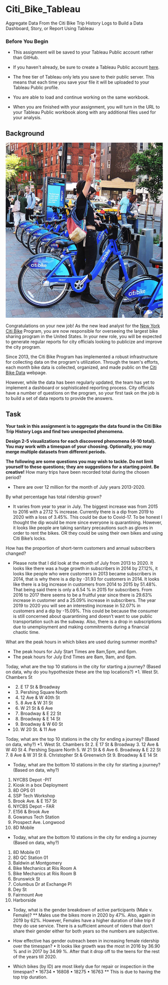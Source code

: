 # Citi_Bike_Tableau
Aggregate Data From the Citi Bike Trip History Logs to Build a Data Dashboard, Story, or Report Using Tableau
### Before You Begin

* This assignment will be saved to your Tableau Public account rather than GitHub. 

* If you haven't already, be sure to create a Tableau Public account [here](https://public.tableau.com/s/).

* The free tier of Tableau only lets you save to their public server. This means that each time you save your file it will be uploaded to your Tableau Public profile. 

* You are able to load and continue working on the same workbook.

* When you are finished with your assignment, you will turn in the URL to your Tableau Public workbook along with any additional files used for your analysis. 

## Background

![Citi-Bikes](Images/citi-bike-station-bikes.jpg)

Congratulations on your new job! As the new lead analyst for the [New York Citi Bike](https://en.wikipedia.org/wiki/Citi_Bike) Program, you are now responsible for overseeing the largest bike sharing program in the United States. In your new role, you will be expected to generate regular reports for city officials looking to publicize and improve the city program.

Since 2013, the Citi Bike Program has implemented a robust infrastructure for collecting data on the program's utilization. Through the team's efforts, each month bike data is collected, organized, and made public on the [Citi Bike Data](https://www.citibikenyc.com/system-data) webpage.

However, while the data has been regularly updated, the team has yet to implement a dashboard or sophisticated reporting process. City officials have a number of questions on the program, so your first task on the job is to build a set of data reports to provide the answers.

## Task

**Your task in this assignment is to aggregate the data found in the Citi Bike Trip History Logs and find two unexpected phenomena.** 

**Design 2-5 visualizations for each discovered phenomena (4-10 total). You may work with a timespan of your choosing. Optionally, you may merge multiple datasets from different periods.** 

**The following are some questions you may wish to tackle. Do not limit yourself to these questions; they are suggestions for a starting point. Be creative!**
How many trips have been recorded total during the chosen period?
* There are over 12 million for the month of July years 2013-2020.

By what percentage has total ridership grown?
* It varies from year to year in July. The biggest increase was from 2015 to 2016 with a 27.12 % increase.  Currently there is a dip from 2019 to 2020 with a loss of 3.45%.  This could be due to Covid-17.  To be honest I thought the dip would be more since everyone is quarantining.  However, it looks like people are taking sanitary precautions such as gloves in order to rent the bikes.  OR they could be using their own bikes and using Citi Bike’s locks.   

How has the proportion of short-term customers and annual subscribers changed?
* Please note that I did look at the month of July from 2013 to 2020.
It looks like there was a huge growth in subscribers in 2014 by 27.12%, it looks like people who were customers in 2013 became subscribers in 2014, that is why there is a dip by -31.93 for customers in 2014.  It looks like there is a big increase in customers from 2014 to 2015 by 51.48%.  That being said there is only a 6.54 % in 2015 for subscribers.  From 2016 to 2017 there seems to be a fruitful year since there is 29.63% increase in customer and a 25.09% increase in subscribers.  The year 2019 to 2020 you will see an interesting increase in 52.07% in customers and a dip by -15.09%.  This could be because the consumer is still concerned about quarantining and doesn’t want to use public transportation such as the subway.  Also, there is a drop in subscriptions due to unemployment and making commitments during a financial chaotic time.    

What are the peak hours in which bikes are used during summer months?
* The peak hours for July Start Times are 8am,5pm, and 6pm.
* The peak hours for July End Times are 8am, 9am, and 6pm.

Today, what are the top 10 stations in the city for starting a journey? (Based on data, why do you hypothesize these are the top locations?)
*1.	West St. Chambers St
* 2.	E 17 St & Broadway
* 3.	Pershing Square North
* 4.	12 Ave & W 40th St
* 5.	8 Ave & W 31 St
* 6.	W 21 St & 6 Ave
* 7.	Broadway & E 22 St
* 8.	Broadway & E 14 St
* 9.	Broadway & W 60 St
* 10.	W 20 St. & 11 Ave

Today, what are the top 10 stations in the city for ending a journey? (Based on data, why?)
*1.	West St. Chambers St
2.	E 17 St & Broadway
3.	12 Ave & W 40 St
4.	Pershing Square North
5.	W 21 St & 6 Ave
6.	Broadway & E 22 St
7.	8 Ave & W 31 St
8.	Christopher St & Greenwich St
9.	Broadway & E 14 St


* Today, what are the bottom 10 stations in the city for starting a journey? (Based on data, why?)
1.	NYCBS Depot -PIT
2.	Kiosk in a box Deployment
3.	8D OPS 01
4.	SSP Tech Workshop
5.	Brook Ave. & E 157 St
6.	NYCBS Depot – FAR
7.	E156 & Brook Ave
8.	Gowanus Tech Station
9.	Prospect Ave. Longwood
10.	8D Mobile

* Today, what are the bottom 10 stations in the city for ending a journey (Based on data, why?)
1.	8D Mobile 01
2.	8D QC Station 01
3.	Baldwin at Montgomery
4.	Bike Mechanics at Riis Room A
5.	Bike Mechanics at Riis Room B
6.	Brunswick St
7.	Columbus Dr at Exchange Pl
8.	Dey St
9.	Fairmount Ave
10.	Harborside

* Today, what is the gender breakdown of active participants (Male v. Female)?
** Males use the bikes more in 2020 by 47%.  Also, again in 2019 by 62%.    However, Females have a higher duration of bike trip if they do use service.  There is a sufficient amount of riders that don’t share their gender either for both years so the numbers are subjective. 

* How effective has gender outreach been in increasing female ridership over the timespan?
•	It looks like growth was the most in 2016 by 36.90 % and in 2017 by 34.99 %.  After that it drop off to the teens for the rest of the years till 2020.

* Which bikes (by ID) are most likely due for repair or inspection in the timespan?
•	16734
•	16808
•	18275
•	16763
** This is due to having the top trip duration. 
